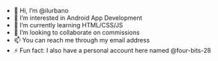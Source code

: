 - 👋 Hi, I’m @ilurbano
- 👀 I’m interested in Android App Development
- 🌱 I’m currently learning HTML/CSS/JS
- 💞️ I’m looking to collaborate on commissions
- 📫 You can reach me through my email address
- ⚡ Fun fact: I also have a personal account here named @four-bits-28

<!---
ilurbano/ilurbano is a ✨ special ✨ repository because its `README.md` (this file) appears on your GitHub profile.
You can click the Preview link to take a look at your changes.
--->
